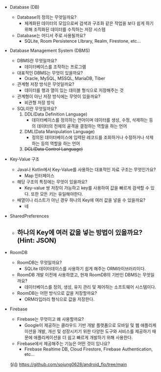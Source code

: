 - Database (DB)
    - Database의 정의는 무엇일까요?
        - 체계화된 데이터의 모임으로써 검색과 구조화 같은 작업을 보다 쉽게 하기 위해 조직화된 데이터를 수직하는 저장 시스템
    - Database는 어디서 주로 사용될까요?
        - SQLite, Room Persistence LIbrary, Realm, Firestone, etc…
- Database Management System (DBMS)
    - DBMS란 무엇일까요?
        - 데이터베이스를 조작하는 프로그램
    - 대표적인 DBMS는 무엇이 있을까요?
        - Oracle, MySQL, MSSQL, MariaDB, Tiber
    - 관계형 저장 방식은 무엇일까요?
        - 데이터를 행과 열이 있는 데이블 형식으로 저장해주는 것
    - 관계형이 아닌 저장 방식에는 무엇이 있을까요?
        - 비관형 저장 방식
    - SQL이란 무엇일까요?
        1. DDL(Data Definition Language)
            - 데이터베이스를 정의하는 언어이며 데이터를 생성, 수정, 삭제하는 등의 데이터의 전체의 골격을 결정하는 역할을 하는 언어
        2. DML(Data Manipulation Language)
            - 정의된 데이터베이스에 입력된 레코드를 조회하거나 수정하거나 삭제하는 등의 역할을 하는 언어
        3. ~~DCL(Data Control Language)~~
- Key-Value 구조
    - Java나 Kotlin에서 Key-Value를 사용하는 대표적인 자료 구조는 무엇인가요?
        - Map 인터페이스
    - 해당 구조의 특징에는 무엇이 있을까요?
        - Key-value 쌍 저장이 가능하고 key를 사용하여 값을 빠르게 검색할 수 있다. 또한 모든 키는 유일해야한다.
    - 배열이나 리스트가 아닌 경우 하나의 Key에 여러 값을 넣을 수 있을까요?
        - 네
- SharedPreferences
    - 하나의 Key에 여러 값을 넣는 방법이 있을까요? (Hint: JSON)
        - 
- RoomDB
    - RoomDB는 무엇일까요?
        - SQLite 데이터데이스를 사용하기 쉽게 해주는 ORM라이브러리이다.
    - RoomDB 개발 이전에 사용하였고, 현재 RoomDB의 기반인 DBMS는 무엇일까요?
        - 데이터베이스를 정의, 생성, 유지 관리 및 제어하는 소프트웨어 시스템이다.
    - RoomDB는 어떤 방식으로 값을 저장할까요?
        - ORM라입러리 형식으로 값을 저장한다.
- Firebase
    - Firebase는 무엇이고 왜 사용할까요?
        - Google이 제공하는 클라우드 기반 개발 플랫폼으로 모바일 및 웹 애플리케이션을 개발, 개선 및 성장시키기 위한 다양한 도구와 서비스를 제공하기 때문에 애플리케이션을 더 쉽고 빠르게 개발하기 위해 사용한다.
    - Firebase에서 제공해주는 기능은 어떤 것이 있나요?
        - Firebase Realtime DB, Cloud Firestore, Firebase Authentication, etc…


    실습
    https://github.com/sojung0628/android_flo/tree/main